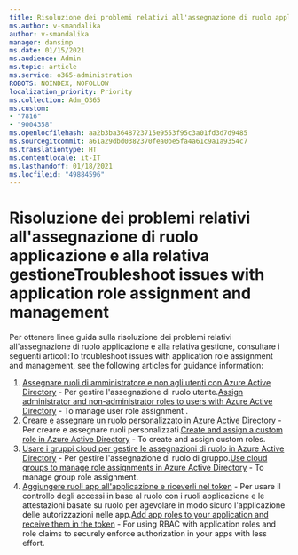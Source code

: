 ```yaml
---
title: Risoluzione dei problemi relativi all'assegnazione di ruolo applicazione e alla relativa gestione
ms.author: v-smandalika
author: v-smandalika
manager: dansimp
ms.date: 01/15/2021
ms.audience: Admin
ms.topic: article
ms.service: o365-administration
ROBOTS: NOINDEX, NOFOLLOW
localization_priority: Priority
ms.collection: Adm_O365
ms.custom:
- "7816"
- "9004358"
ms.openlocfilehash: aa2b3ba3648723715e9553f95c3a01fd3d7d9485
ms.sourcegitcommit: a61a29dbd0382370fea0be5fa4a61c9a1a9354c7
ms.translationtype: HT
ms.contentlocale: it-IT
ms.lasthandoff: 01/18/2021
ms.locfileid: "49884596"
---
```

# <a name="troubleshoot-issues-with-application-role-assignment-and-management"></a><span data-ttu-id="6474c-102">Risoluzione dei problemi relativi all'assegnazione di ruolo applicazione e alla relativa gestione</span><span class="sxs-lookup"><span data-stu-id="6474c-102">Troubleshoot issues with application role assignment and management</span></span>

<span data-ttu-id="6474c-103">Per ottenere linee guida sulla risoluzione dei problemi relativi all'assegnazione di ruolo applicazione e alla relativa gestione, consultare i seguenti articoli:</span><span class="sxs-lookup"><span data-stu-id="6474c-103">To troubleshoot issues with application role assignment and management, see the following articles for guidance information:</span></span>

1. <span data-ttu-id="6474c-104">[Assegnare ruoli di amministratore e non agli utenti con Azure Active Directory](https://docs.microsoft.com/azure/active-directory/fundamentals/active-directory-users-assign-role-azure-portal) - Per gestire l'assegnazione di ruolo utente.</span><span class="sxs-lookup"><span data-stu-id="6474c-104">[Assign administrator and non-administrator roles to users with Azure Active Directory](https://docs.microsoft.com/azure/active-directory/fundamentals/active-directory-users-assign-role-azure-portal) - To manage user role assignment .</span></span>
2. <span data-ttu-id="6474c-105">[Creare e assegnare un ruolo personalizzato in Azure Active Directory](https://docs.microsoft.com/azure/active-directory/roles/custom-create) - Per creare e assegnare ruoli personalizzati.</span><span class="sxs-lookup"><span data-stu-id="6474c-105">[Create and assign a custom role in Azure Active Directory](https://docs.microsoft.com/azure/active-directory/roles/custom-create) - To create and assign custom roles.</span></span>
3. <span data-ttu-id="6474c-106">[Usare i gruppi cloud per gestire le assegnazioni di ruolo in Azure Active Directory](https://docs.microsoft.com/azure/active-directory/roles/groups-concept) - Per gestire l'assegnazione di ruolo di gruppo.</span><span class="sxs-lookup"><span data-stu-id="6474c-106">[Use cloud groups to manage role assignments in Azure Active Directory](https://docs.microsoft.com/azure/active-directory/roles/groups-concept) - To manage group role assignment.</span></span>
4. <span data-ttu-id="6474c-107">[Aggiungere ruoli app all'applicazione e riceverli nel token](https://docs.microsoft.com/azure/active-directory/develop/howto-add-app-roles-in-azure-ad-apps#app-roles-vs-groups) - Per usare il controllo degli accessi in base al ruolo con i ruoli applicazione e le attestazioni basate su ruolo per agevolare in modo sicuro l'applicazione delle autorizzazioni nelle app.</span><span class="sxs-lookup"><span data-stu-id="6474c-107">[Add app roles to your application and receive them in the token](https://docs.microsoft.com/azure/active-directory/develop/howto-add-app-roles-in-azure-ad-apps#app-roles-vs-groups) - For using RBAC with application roles and role claims to securely enforce authorization in your apps with less effort.</span></span>
